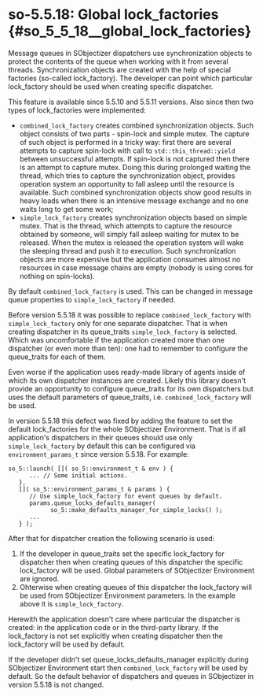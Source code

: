 # so-5.5.18: Global lock_factories {#so_5_5_18__global_lock_factories}

Message queues in SObjectizer dispatchers use synchronization objects to
protect the contents of the queue when working with it from several threads.
Synchronization objects are created with the help of special factories
(so-called lock_factory). The developer can point which particular lock_factory
should be used when creating specific dispatcher.

This feature is available since 5.5.10 and 5.5.11 versions. Also since then two
types of lock_factories were implemented:

* `combined_lock_factory` creates combined synchronization objects. Such object
  consists of two parts - spin-lock and simple mutex. The capture of such
  object is performed in a tricky way: first there are several attempts to
  capture spin-lock with call to `std::this_thread::yield` between unsuccessful
  attempts. If spin-lock is not captured then there is an attempt to capture
  mutex. Doing this during prolonged waiting the thread, which tries to capture
  the synchronization object, provides operation system an opportunity to fall
  asleep until the resource is available. Such combined synchronization objects
  show good results in heavy loads when there is an intensive message exchange
  and no one waits long to get some work;
* `simple_lock_factory` creates synchronization objects based on simple mutex.
  That is the thread, which attempts to capture the resource obtained by
  someone, will simply  fall asleep waiting for mutex to be released. When the
  mutex is released the operation system will wake the sleeping thread and push
  it to execution. Such synchronization objects are more expensive but the
  application consumes almost no resources in case message chains are empty
  (nobody is using cores for nothing on spin-locks).

By default `combined_lock_factory` is used. This can be changed in message
queue properties to `simple_lock_factory` if needed.

Before version 5.5.18 it was possible to replace `combined_lock_factory` with
`simple_lock_factory` only for one separate dispatcher. That is when creating
dispatcher in its queue_traits `simple_lock_factory` is selected. Which was
uncomfortable if the application created more than one dispatcher (or even more
than ten): one had to remember to configure the queue_traits for each of them.

Even worse if the application uses ready-made library of agents inside of which
its own dispatcher instances are created. Likely this library doesn't provide
an opportunity to configure queue_traits for its own dispatchers but uses the
default parameters of queue_traits, i.e. `combined_lock_factory` will be used.

In version 5.5.18 this defect was fixed by adding the feature to set the
default lock_factories for the whole SObjectizer Environment. That is if all
application's dispatchers in their queues should use only `simple_lock_factory`
by default this can be configured via `environment_params_t` since version
5.5.18. For example:

~~~~~{.cpp}
so_5::launch( []( so_5::environment_t & env ) {
      ... // Some initial actions.
   },
   []( so_5::environment_params_t & params ) {
      // Use simple_lock_factory for event queues by default.
      params.queue_locks_defaults_manager(
            so_5::make_defaults_manager_for_simple_locks() );
      ...
   } );
~~~~~

After that for dispatcher creation the following scenario is used:

1. If the developer in queue_traits set the specific lock_factory for
	dispatcher then when creating queues of this dispatcher the specific
	lock_factory will be used. Global parameters of SObjectizer Environment are
	ignored.
2. Ohterwise when creating queues of this dispatcher the lock_factory will be
	used from SObjectizer Environment parameters. In the example above it is
	`simple_lock_factory`.  

Herewith the application doesn't care where particular the dispatcher is
created: in the application code or in the third-party library. If the
lock_factory  is not set explicitly when creating dispatcher then the
lock_factory will be used by default.

If the developer didn't set queue_locks_defaults_manager explicitly during SObjectizer Environment start then `combined_lock_factory` will be used by default. So the default behavior of dispatchers and queues in SObjectizer in version 5.5.18 is not changed.
